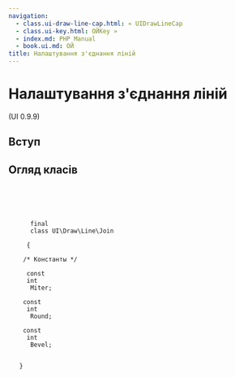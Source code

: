 ```yaml
---
navigation:
  - class.ui-draw-line-cap.html: « UIDrawLineCap
  - class.ui-key.html: ОЙKey »
  - index.md: PHP Manual
  - book.ui.md: ОЙ
title: Налаштування з'єднання ліній
---
```

# Налаштування з'єднання ліній

(UI 0.9.9)

## Вступ

## Огляд класів

```synopsis



    
     
      final
      class UI\Draw\Line\Join
     
     {

    /* Константы */
    
     const
     int
      Miter;

    const
     int
      Round;

    const
     int
      Bevel;


   }
```
